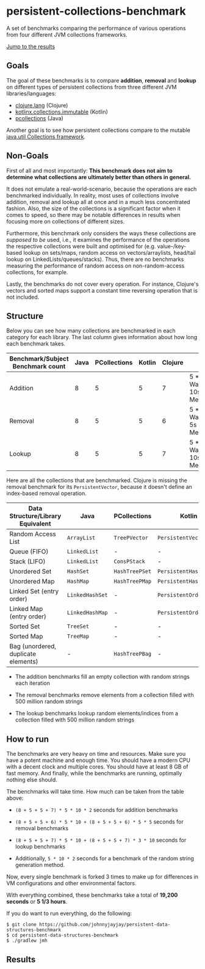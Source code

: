 # persistent-collections-benchmark

A set of benchmarks comparing the performance of various operations from four different JVM collections frameworks.

[Jump to the results](#Results)

## Goals

The goal of these benchmarks is to compare **addition**, **removal** and **lookup** on different types of 
persistent collections from three different JVM libraries/languages:

- [clojure.lang](https://clojure.org/reference/data_structures#Collections) (Clojure)
- [kotlinx.collections.immutable](https://github.com/Kotlin/kotlinx.collections.immutable) (Kotlin)
- [pcollections](https://github.com/hrldcpr/pcollections) (Java)

Another goal is to see how persistent collections compare to the mutable
[java.util Collections framework](https://docs.oracle.com/javase/tutorial/collections/intro/index.html).

## Non-Goals

First of all and most importantly:
**This benchmark does not aim to determine what collections are ultimately better than others in general.**

It does not emulate a real-world-scenario, because the operations are each benchmarked individually. 
In reality, most uses of collections involve addition, removal and lookup all at once and in a much 
less concentrated fashion. Also, the size of the collections is a significant factor when it comes to speed, 
so there may be notable differences in results when focusing more on collections of different sizes.

Furthermore, this benchmark only considers the ways these collections are *supposed to be* used, i.e.,
it examines the performance of the operations the respective collections were built and optimised for 
(e.g. value-/key-based lookup on sets/maps, random access on vectors/arraylists, 
head/tail lookup on LinkedLists/queues/stacks).
Thus, there are no benchmarks measuring the performance of random access 
on non-random-access collections, for example.

Lastly, the benchmarks do not cover every operation. For instance, Clojure's vectors and sorted maps 
support a constant time reversing operation that is not included.

## Structure

Below you can see how many collections are benchmarked in each category for each library. The last column gives information about how long each benchmark takes.

| Benchmark/Subject Benchmark count | Java | PCollections | Kotlin | Clojure |                                     |
| --------------------------------- | ---- | ------------ | ------ | ------- | ----------------------------------- |
| Addition                          | 8    | 5            | 5      | 7       | 5 * 10s Warmup, 5 * 10s Measurement |
| Removal                           | 8    | 5            | 5      | 6       | 5 * 10s Warmup, 5 * 5s Measurement  |
| Lookup                            | 8    | 5            | 5      | 7       | 5 * 10s Warmup, 3 * 10s Measurement |

Here are all the collections that are benchmarked. Clojure is missing the removal benchmark for its `PersistentVector`, because it doesn't define an index-based removal operation.

| Data Structure/Library Equivalent   | Java            | PCollections   | Kotlin                 | Clojure             |
| ----------------------------------- | --------------- | -------------- | ---------------------- | ------------------- |
| Random Access List                  | `ArrayList`     | `TreePVector`  | `PersistentVector`     | `PersistentVector`  |
| Queue (FIFO)                        | `LinkedList`    | -              | -                      | `PersistentQueue`   |
| Stack (LIFO)                        | `LinkedList`    | `ConsPStack`   | -                      | `PersistentList`    |
| Unordered Set                       | `HashSet`       | `HashTreePSet` | `PersistentHashSet`    | `PersistentHashSet` |
| Unordered Map                       | `HashMap`       | `HashTreePMap` | `PersistentHashMap`    | `PersistentHashMap` |
| Linked Set (entry order)            | `LinkedHashSet` | -              | `PersistentOrderedSet` | -                   |
| Linked Map (entry order)            | `LinkedHashMap` | -              | `PersistentOrderedMap` | -                   |
| Sorted Set                          | `TreeSet`       | -              | -                      | `PersistentTreeSet` |
| Sorted Map                          | `TreeMap`       | -              | -                      | `PersistentTreeMap` |
| Bag (unordered, duplicate elements) | -               | `HashTreePBag` | -                      | -                   |

- The addition benchmarks fill an empty collection with random strings each iteration

- The removal benchmarks remove elements from a collection filled with 500 million random strings

- The lookup benchmarks lookup random elements/indices from a collection filled with 500 million random strings

## How to run

The benchmarks are very heavy on time and resources. Make sure you have a potent machine and enough time.  You should have a modern CPU with a decent clock and multiple cores. You should have at least 8 GB of fast memory. And finally, while the benchmarks are running, optimally nothing else should.

The benchmarks will take time. How much can be taken from the table above:

- `(8 + 5 + 5 + 7) * 5 * 10 * 2` seconds for addition benchmarks

- `(8 + 5 + 5 + 6) * 5 * 10 + (8 + 5 + 5 + 6) * 5 * 5` seconds for removal benchmarks

- `(8 + 5 + 5 + 7) * 5 * 10 + (8 + 5 + 5 + 7) * 3 * 10` seconds for lookup benchmarks

- Additionally, `5 * 10 * 2` seconds for a benchmark of the random string generation method.

Now, every single benchmark is forked 3 times to make up for differences in VM configurations and other environmental factors.

With everything combined, these benchmarks take a total of **19,200 seconds** or **5 1/3 hours**.

If you do want to run everything, do the following:

```
$ git clone https://github.com/johnnyjayjay/persistent-data-structures-benchmark
$ cd persistent-data-structures-benchmark
$ ./gradlew jmh
```

## Results